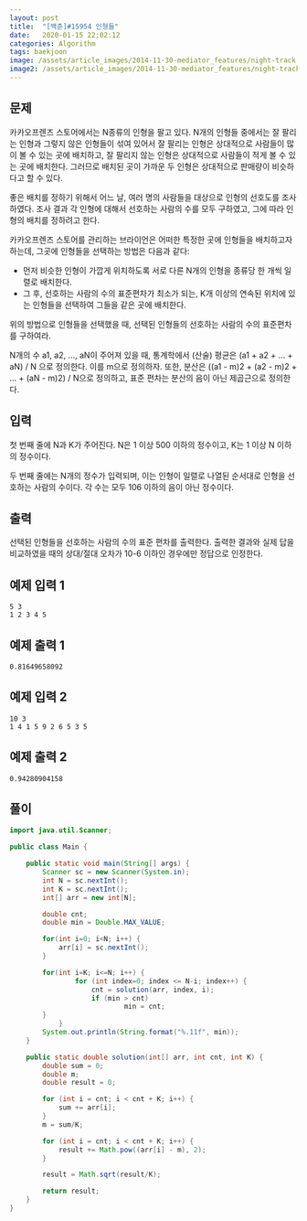 ```yaml
---
layout: post
title:  "[백준]#15954 인형들"
date:   2020-01-15 22:02:12
categories: Algorithm
tags: baekjoon
image: /assets/article_images/2014-11-30-mediator_features/night-track.JPG
image2: /assets/article_images/2014-11-30-mediator_features/night-track-mobile.JPG
---
```

문제
--------------------

카카오프렌즈 스토어에서는 N종류의 인형을 팔고 있다. N개의 인형들 중에서는 잘 팔리는 인형과 그렇지 않은 인형들이 섞여 있어서 잘 팔리는 인형은 상대적으로 사람들이 많이 볼 수 있는 곳에 배치하고, 잘 팔리지 않는 인형은 상대적으로 사람들이 적게 볼 수 있는 곳에 배치한다. 그러므로 배치된 곳이 가까운 두 인형은 상대적으로 판매량이 비슷하다고 할 수 있다.

좋은 배치를 정하기 위해서 어느 날, 여러 명의 사람들을 대상으로 인형의 선호도를 조사하였다. 조사 결과 각 인형에 대해서 선호하는 사람의 수를 모두 구하였고, 그에 따라 인형의 배치를 정하려고 한다.

카카오프렌즈 스토어를 관리하는 브라이언은 어떠한 특정한 곳에 인형들을 배치하고자 하는데, 그곳에 인형들을 선택하는 방법은 다음과 같다:

* 먼저 비슷한 인형이 가깝게 위치하도록 서로 다른 N개의 인형을 종류당 한 개씩 일렬로 배치한다.
* 그 후, 선호하는 사람의 수의 표준편차가 최소가 되는, K개 이상의 연속된 위치에 있는 인형들을 선택하여 그들을 같은 곳에 배치한다.

위의 방법으로 인형들을 선택했을 때, 선택된 인형들의 선호하는 사람의 수의 표준편차를 구하여라.

N개의 수 a1, a2, …, aN이 주어져 있을 때, 통계학에서 (산술) 평균은 (a1 + a2 + … + aN) / N 으로 정의한다. 이를 m으로 정의하자. 또한, 분산은 ((a1 - m)2 + (a2 - m)2 + … + (aN - m)2) / N으로 정의하고, 표준 편차는 분산의 음이 아닌 제곱근으로 정의한다.

입력
---------------------------

첫 번째 줄에 N과 K가 주어진다. N은 1 이상 500 이하의 정수이고, K는 1 이상 N 이하의 정수이다.

두 번째 줄에는 N개의 정수가 입력되며, 이는 인형이 일렬로 나열된 순서대로 인형을 선호하는 사람의 수이다. 각 수는 모두 106 이하의 음이 아닌 정수이다.

출력
----------------

선택된 인형들을 선호하는 사람의 수의 표준 편차를 출력한다. 출력한 결과와 실제 답을 비교하였을 때의 상대/절대 오차가 10-6 이하인 경우에만 정답으로 인정한다.

예제 입력 1 
----------------------

```
5 3
1 2 3 4 5
```

예제 출력 1 
------------------------

```
0.81649658092
```

예제 입력 2
----------------------

```
10 3
1 4 1 5 9 2 6 5 3 5
```

예제 출력 2
----------------------

```
0.94280904158
```

풀이
--------------------------

```java
import java.util.Scanner;

public class Main {

    public static void main(String[] args) {
	    Scanner sc = new Scanner(System.in);
	    int N = sc.nextInt();
	    int K = sc.nextInt();
	    int[] arr = new int[N];

	    double cnt;
	    double min = Double.MAX_VALUE;

	    for(int i=0; i<N; i++) {
	        arr[i] = sc.nextInt();
	    }

	    for(int i=K; i<=N; i++) {
            	for (int index=0; index <= N-i; index++) {
                	cnt = solution(arr, index, i);
                	if (min > cnt)
                    		min = cnt;
		}
            }
	    System.out.println(String.format("%.11f", min));
    }

    public static double solution(int[] arr, int cnt, int K) {
        double sum = 0;
        double m;
        double result = 0;

        for (int i = cnt; i < cnt + K; i++) {
            sum += arr[i];
        }
        m = sum/K;

        for (int i = cnt; i < cnt + K; i++) {
            result += Math.pow((arr[i] - m), 2);
        }

        result = Math.sqrt(result/K);

        return result;
    }
}
```
